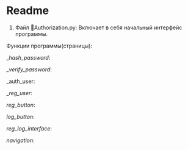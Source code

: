 # Readme

1. Файл 🔑Authorization.py:
Включает в себя начальный интерфейс программы.

Функции программы(страницы):

__hash_password_:

__verify_password_:

_auth_user:

__reg_user_:

_reg_button_:

_log_button_:

_reg_log_interface_:

_navigation_:

